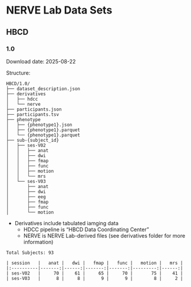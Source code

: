 # NERVE Lab Data Sets


## HBCD

### 1.0

Download date: 2025-08-22

Structure:

    HBCD/1.0/
    ├── dataset_description.json
    ├── derivatives
    │   ├── hdcc
    │   └── nerve
    ├── participants.json
    ├── participants.tsv
    ├── phenotype
    │   ├── {phenotype1}.json
    │   ├── {phenotype1}.parquet
    │   └── {phenotype1}.parquet
    ├── sub-{subject_id}
    │   ├── ses-V02
    │   │   ├── anat
    │   │   ├── dwi
    │   │   ├── fmap
    │   │   ├── func
    │   │   ├── motion
    │   │   └── mrs
    │   └── ses-V03
    │       ├── anat
    │       ├── dwi
    │       ├── eeg
    │       ├── fmap
    │       ├── func
    │       └── motion

- Derivatives include tabulated iamging data
  - HDCC pipeline is “HBCD Data Coordinating Center”
  - NERVE is NERVE Lab-derived files (see derivatives folder for more
    information)

<!-- -->

    Total Subjects: 93

    | session   |   anat |   dwi |   fmap |   func |   motion |   mrs |
    |:----------|-------:|------:|-------:|-------:|---------:|------:|
    | ses-V02   |     70 |    61 |     65 |     70 |       75 |    41 |
    | ses-V03   |      8 |     8 |      9 |      9 |        8 |     2 |
